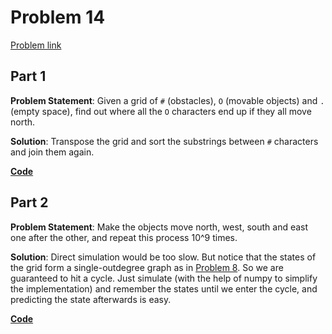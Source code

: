 # Problem 14

[Problem link](https://adventofcode.com/2023/day/14)

## Part 1

**Problem Statement**: Given a grid of `#` (obstacles), `O` (movable objects) and `.` (empty space), find out where all the `O` characters end up if they all move north.

**Solution**: Transpose the grid and sort the substrings between `#` characters and join them again.

[**Code**](1.py)

## Part 2

**Problem Statement**: Make the objects move north, west, south and east one after the other, and repeat this process 10^9 times.

**Solution**: Direct simulation would be too slow. But notice that the states of the grid form a single-outdegree graph as in [Problem 8](../8/solution.md). So we are guaranteed to hit a cycle. Just simulate (with the help of numpy to simplify the implementation) and remember the states until we enter the cycle, and predicting the state afterwards is easy.

[**Code**](2.py)

